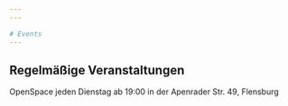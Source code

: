 ```yaml
---
---

# Events
---
```


## Regelmäßige Veranstaltungen

OpenSpace jeden Dienstag ab 19:00 in der Apenrader Str. 49, Flensburg 
